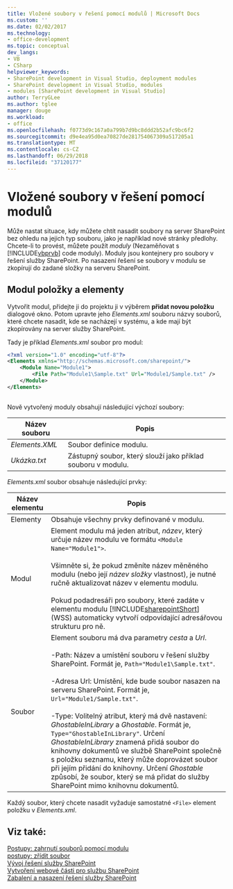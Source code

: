 ```yaml
---
title: Vložené soubory v řešení pomocí modulů | Microsoft Docs
ms.custom: ''
ms.date: 02/02/2017
ms.technology:
- office-development
ms.topic: conceptual
dev_langs:
- VB
- CSharp
helpviewer_keywords:
- SharePoint development in Visual Studio, deployment modules
- SharePoint development in Visual Studio, modules
- modules [SharePoint development in Visual Studio]
author: TerryGLee
ms.author: tglee
manager: douge
ms.workload:
- office
ms.openlocfilehash: f0773d9c167a0a799b7d9bc8ddd2b52afc9bc6f2
ms.sourcegitcommit: d9e4ea95d0ea70827de281754067309a517205a1
ms.translationtype: MT
ms.contentlocale: cs-CZ
ms.lasthandoff: 06/29/2018
ms.locfileid: "37120177"
---
```

# <a name="use-modules-to-include-files-in-the-solution"></a>Vložené soubory v řešení pomocí modulů
  Může nastat situace, kdy můžete chtít nasadit soubory na server SharePoint bez ohledu na jejich typ souboru, jako je například nové stránky předlohy. Chcete-li to provést, můžete použít *moduly* (Nezaměňovat s [!INCLUDE[vbprvb](../sharepoint/includes/vbprvb-md.md)] code moduly). Moduly jsou kontejnery pro soubory v řešení služby SharePoint. Po nasazení řešení se soubory v modulu se zkopírují do zadané složky na serveru SharePoint.  
  
## <a name="module-items-and-elements"></a>Modul položky a elementy
 Vytvořit modul, přidejte ji do projektu ji v výběrem **přidat novou položku** dialogové okno. Potom upravte jeho *Elements.xml* souboru názvy souborů, které chcete nasadit, kde se nacházejí v systému, a kde mají být zkopírovány na server služby SharePoint.  
  
 Tady je příklad *Elements.xml* soubor pro modul:  
  
```xml  
<?xml version="1.0" encoding="utf-8"?>  
<Elements xmlns="http://schemas.microsoft.com/sharepoint/">  
    <Module Name="Module1">  
        <File Path="Module1\Sample.txt" Url="Module1/Sample.txt" />  
    </Module>  
</Elements>  
  
```  
  
 Nově vytvořený moduly obsahují následující výchozí soubory:  
  
|Název souboru|Popis|  
|---------------|-----------------|  
|*Elements.XML*|Soubor definice modulu.|  
|*Ukázka.txt*|Zástupný soubor, který slouží jako příklad souboru v modulu.|  
  
 *Elements.xml* soubor obsahuje následující prvky:  
  
|Název elementu|Popis|  
|------------------|-----------------|  
|Elementy|Obsahuje všechny prvky definované v modulu.|  
|Modul|Element modulu má jeden atribut, *název*, který určuje název modulu ve formátu `<Module Name="Module1">`.<br /><br /> Všimněte si, že pokud změníte název měněného modulu (nebo její *název složky* vlastnost), je nutné ručně aktualizovat název v elementu modulu.<br /><br /> Pokud podadresáři pro soubory, které zadáte v elementu modulu [!INCLUDE[sharepointShort](../sharepoint/includes/sharepointshort-md.md)] (WSS) automaticky vytvoří odpovídající adresářovou strukturu pro ně.|  
|Soubor|Element souboru má dva parametry *cesta* a *Url*.<br /><br /> -Path: Název a umístění souboru v řešení služby SharePoint. Formát je, `Path="Module1\Sample.txt"`.<br /><br /> -Adresa Url: Umístění, kde bude soubor nasazen na serveru SharePoint. Formát je, `Url="Module1/Sample.txt"`.<br /><br /> -Type: Volitelný atribut, který má dvě nastavení: *GhostableInLibrary* a *Ghostable*. Formát je, `Type="GhostableInLibrary"`. Určení *GhostableInLibrary* znamená přidá soubor do knihovny dokumentů ve službě SharePoint společně s položku seznamu, který může doprovázet soubor při jejím přidání do knihovny. Určení *Ghostable* způsobí, že soubor, který se má přidat do služby SharePoint mimo knihovnu dokumentů.|  
  
 Každý soubor, který chcete nasadit vyžaduje samostatné `<File>` element položku v *Elements.xml*.  
  
## <a name="see-also"></a>Viz také:
 [Postupy: zahrnutí souborů pomocí modulu](../sharepoint/how-to-include-files-by-using-a-module.md)   
 [postupy: zřídit soubor](http://go.microsoft.com/fwlink/?LinkID=144271)   
 [Vývoj řešení služby SharePoint](../sharepoint/developing-sharepoint-solutions.md)   
 [Vytvoření webové části pro službu SharePoint](../sharepoint/creating-web-parts-for-sharepoint.md)   
 [Zabalení a nasazení řešení služby SharePoint](../sharepoint/packaging-and-deploying-sharepoint-solutions.md)  
  
